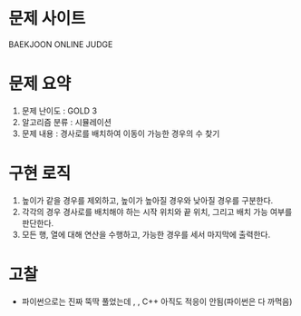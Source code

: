 # 문제 사이트
BAEKJOON ONLINE JUDGE


# 문제 요약
1. 문제 난이도 : GOLD 3
2. 알고리즘 분류 : 시뮬레이션
3. 문제 내용 : 경사로를 배치하여 이동이 가능한 경우의 수 찾기

# 구현 로직
1. 높이가 같을 경우를 제외하고, 높이가 높아질 경우와 낮아질 경우를 구분한다.
2. 각각의 경우 경사로를 배치해야 하는 시작 위치와 끝 위치, 그리고 배치 가능 여부를 판단한다.
3. 모든 행, 열에 대해 연산을 수행하고, 가능한 경우를 세서 마지막에 출력한다.

# 고찰
- 파이썬으로는 진짜 뚝딱 풀었는데 , ,  C++ 아직도 적응이 안됨(파이썬은 다 까먹음)

